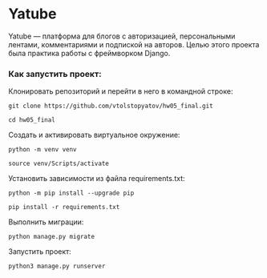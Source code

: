 # Yatube

Yatube — платформа для блогов с авторизацией, персональными лентами, комментариями и подпиской на авторов. Целью этого проекта была практика работы с фреймворком Django.

### Как запустить проект:

Клонировать репозиторий и перейти в него в командной строке:

```
git clone https://github.com/vtolstopyatov/hw05_final.git
```

```
cd hw05_final
```

Cоздать и активировать виртуальное окружение:

```
python -m venv venv
```

```
source venv/Scripts/activate
```

Установить зависимости из файла requirements.txt:

```
python -m pip install --upgrade pip
```

```
pip install -r requirements.txt
```

Выполнить миграции:

```
python manage.py migrate
```

Запустить проект:

```
python3 manage.py runserver
```

